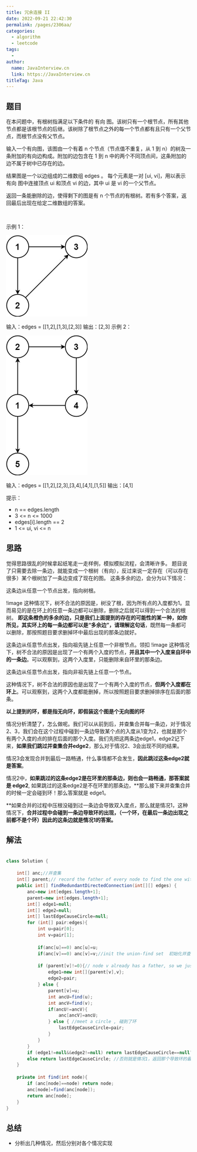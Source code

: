 ```yaml
---
title: 冗余连接 II
date: 2022-09-21 22:42:30
permalink: /pages/2306aa/
categories:
  - algorithm
  - leetcode
tags:
  - 
author: 
  name: JavaInterview.cn
  link: https://JavaInterview.cn
titleTag: Java
---
```



## 题目

在本问题中，有根树指满足以下条件的 有向 图。该树只有一个根节点，所有其他节点都是该根节点的后继。该树除了根节点之外的每一个节点都有且只有一个父节点，而根节点没有父节点。

输入一个有向图，该图由一个有着 n 个节点（节点值不重复，从 1 到 n）的树及一条附加的有向边构成。附加的边包含在 1 到 n 中的两个不同顶点间，这条附加的边不属于树中已存在的边。

结果图是一个以边组成的二维数组 edges 。 每个元素是一对 [ui, vi]，用以表示 有向 图中连接顶点 ui 和顶点 vi 的边，其中 ui 是 vi 的一个父节点。

返回一条能删除的边，使得剩下的图是有 n 个节点的有根树。若有多个答案，返回最后出现在给定二维数组的答案。

 

示例 1：

![](../../../media/pictures/leetcode/graph1.jpeg)

输入：edges = [[1,2],[1,3],[2,3]]
输出：[2,3]
示例 2：

![](../../../media/pictures/leetcode/graph2.jpeg)

输入：edges = [[1,2],[2,3],[3,4],[4,1],[1,5]]
输出：[4,1]
 

提示：

- n == edges.length
- 3 <= n <= 1000
- edges[i].length == 2
- 1 <= ui, vi <= n


## 思路

觉得思路很乱的时候拿起纸笔走一走样例，模拟模拟流程，会清晰许多。 题目说了只需要去除一条边，就能变成一个根树（有向），反过来说一定存在（可以存在很多）某个根树加了一条边变成了现在的图。 这条多余的边，会分为以下情况：

这条边从任意一个节点出发，指向树根。

!image 这种情况下，树不合法的原因是，树没了根，因为所有点的入度都为1。显而易见的是在环上的任意一条边都可以删除，删除之后就可以得到一个合法的根树。 **即这条橙色的多余的边，只是我们上面提到的存在的可能性的某一种，如你所见，其实环上的每一条边都可以是“多余边”，请理解这句话**，既然每一条都可以删除，那按照题目要求删掉环中最后出现的那条边就好。

这条边从任意节点出发，指向祖先链上任意一个非根节点。领扣 !image 这种情况下，树不合法的原因是出现了一个有两个入度的节点，**并且其中一个入度来自环中的一条边**。可以观察到，这两个入度里，只能删除来自环里的那条边。

这条边从任意节点出发，指向非祖先链上任意一个节点。



这种情况下，树不合法的原因也是出现了一个有两个入度的节点，**但两个入度都在环上**。可以观察到，这两个入度都能删掉，所以按照题目要求删掉排序在后面的那条。

**以上提到的环，都是指无向环，即假装这个图是个无向图的环**

情况分析清楚了，怎么做呢。我们可以从前到后，并查集合并每一条边，对于情况2、3，我们会在这个过程中碰到一条边导致某个点的入度从1变为2，也就是那个有两个入度的点的排在后面的那个入度。我们先把这两条边edge1，edge2记下来，**如果我们跳过并查集合并edge2**，那么对于情况2、3会出现不同的结果。

情况3会发现合并到最后一路畅通，什么事情都不会发生，**因此跳过这条edge2就是答案**。

情况2中，**如果跳过的这条edge2是在环里的那条边，则也会一路畅通，那答案就是 edge2**, 如果跳过的这条edge2是不在环里的那条边，**那么接下来并查集合并的时候一定会碰到环！那么答案就是 edge1。

**如果合并的过程中压根没碰到过一条边会导致双入度点，那么就是情况1，这种情况下，**合并过程中会碰到一条边导致环的出现，（一个环，在最后一条边出现之前都不是个环）因此的这条边就是情况1的答案。**

## 解法
```java

class Solution {
 
    int[] anc;//并查集
    int[] parent;// record the father of every node to find the one with 2 fathers,记录每个点的父亲，为了找到双入度点
    public int[] findRedundantDirectedConnection(int[][] edges) {
        anc=new int[edges.length+1];
        parent=new int[edges.length+1];
        int[] edge1=null;
        int[] edge2=null;
        int[] lastEdgeCauseCircle=null;
        for (int[] pair:edges){
            int u=pair[0];
            int v=pair[1];
            
            if(anc[u]==0) anc[u]=u;
            if(anc[v]==0) anc[v]=v;//init the union-find set  初始化并查集
                
            if (parent[v]!=0){// node v already has a father, so we just skip the union of this edge and check if there will be a circle ，跳过 edge2,并记下 edge1,edge2
                edge1=new int[]{parent[v],v};
                edge2=pair;
            } else {
                parent[v]=u;
                int ancU=find(u);
                int ancV=find(v);
                if(ancU!=ancV){
                    anc[ancV]=ancU;
                } else { //meet a circle , 碰到了环
                    lastEdgeCauseCircle=pair;
                }
            }
        }
        if (edge1!=null&&edge2!=null) return lastEdgeCauseCircle==null?edge2:edge1; //如果是情况2、3，则根据有没有碰到环返回 edge1 或 edge2
        else return lastEdgeCauseCircle; //否则就是情况1，返回那个导致环的最后出现的边。
    }
     
    private int find(int node){
        if (anc[node]==node) return node;
        anc[node]=find(anc[node]);
        return anc[node];
    }
}
```

## 总结

- 分析出几种情况，然后分别对各个情况实现 
